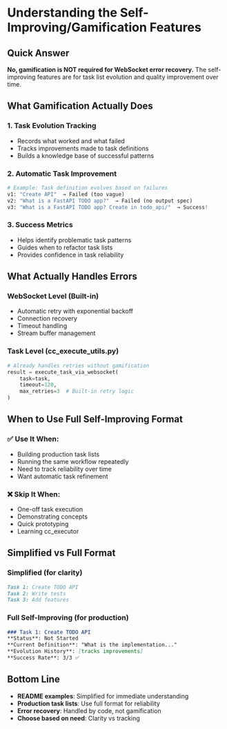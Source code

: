# Understanding the Self-Improving/Gamification Features

## Quick Answer

**No, gamification is NOT required for WebSocket error recovery.** The self-improving features are for task list evolution and quality improvement over time.

## What Gamification Actually Does

### 1. Task Evolution Tracking
- Records what worked and what failed
- Tracks improvements made to task definitions
- Builds a knowledge base of successful patterns

### 2. Automatic Task Improvement
```python
# Example: Task definition evolves based on failures
v1: "Create API"  → Failed (too vague)
v2: "What is a FastAPI TODO app?"  → Failed (no output spec)
v3: "What is a FastAPI TODO app? Create in todo_api/"  → Success!
```

### 3. Success Metrics
- Helps identify problematic task patterns
- Guides when to refactor task lists
- Provides confidence in task reliability

## What Actually Handles Errors

### WebSocket Level (Built-in)
- Automatic retry with exponential backoff
- Connection recovery
- Timeout handling
- Stream buffer management

### Task Level (cc_execute_utils.py)
```python
# Already handles retries without gamification
result = execute_task_via_websocket(
    task=task,
    timeout=120,
    max_retries=3  # Built-in retry logic
)
```

## When to Use Full Self-Improving Format

### ✅ Use It When:
- Building production task lists
- Running the same workflow repeatedly  
- Need to track reliability over time
- Want automatic task refinement

### ❌ Skip It When:
- One-off task execution
- Demonstrating concepts
- Quick prototyping
- Learning cc_executor

## Simplified vs Full Format

### Simplified (for clarity)
```markdown
Task 1: Create TODO API
Task 2: Write tests
Task 3: Add features
```

### Full Self-Improving (for production)
```markdown
### Task 1: Create TODO API
**Status**: Not Started
**Current Definition**: "What is the implementation..."
**Evolution History**: [tracks improvements]
**Success Rate**: 3/3 ✅
```

## Bottom Line

- **README examples**: Simplified for immediate understanding
- **Production task lists**: Use full format for reliability
- **Error recovery**: Handled by code, not gamification
- **Choose based on need**: Clarity vs tracking